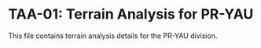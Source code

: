 # TAA-01: Terrain Analysis for PR-YAU

This file contains terrain analysis details for the PR-YAU division.

